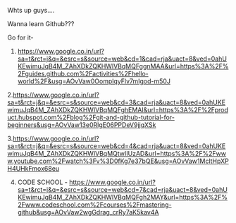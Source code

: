 Whts up guys....

Wanna learn Github???

Go for it-

1. https://www.google.co.in/url?sa=t&rct=j&q=&esrc=s&source=web&cd=1&cad=rja&uact=8&ved=0ahUKEwimuJqB4M_ZAhXDkZQKHWlVBqMQFggnMAA&url=https%3A%2F%2Fguides.github.com%2Factivities%2Fhello-world%2F&usg=AOvVaw0OomplqyFlv7mIgod-m50J

2.https://www.google.co.in/url?sa=t&rct=j&q=&esrc=s&source=web&cd=3&cad=rja&uact=8&ved=0ahUKEwimuJqB4M_ZAhXDkZQKHWlVBqMQFghEMAI&url=https%3A%2F%2Fproduct.hubspot.com%2Fblog%2Fgit-and-github-tutorial-for-beginners&usg=AOvVaw13e0RlgE06PPDeV9jjqXSk

3.https://www.google.co.in/url?sa=t&rct=j&q=&esrc=s&source=web&cd=4&cad=rja&uact=8&ved=0ahUKEwimuJqB4M_ZAhXDkZQKHWlVBqMQtwIIUzAD&url=https%3A%2F%2Fwww.youtube.com%2Fwatch%3Fv%3D0fKg7e37bQE&usg=AOvVaw1McltHpXPH4UHkFmox68eu

4. CODE SCHOOL - https://www.google.co.in/url?sa=t&rct=j&q=&esrc=s&source=web&cd=7&cad=rja&uact=8&ved=0ahUKEwimuJqB4M_ZAhXDkZQKHWlVBqMQFgh2MAY&url=https%3A%2F%2Fwww.codeschool.com%2Fcourses%2Fmastering-github&usg=AOvVaw2wgGdrag_crRy7aK5kav4A

